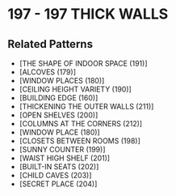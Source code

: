 # 197 - 197 THICK WALLS

## Related Patterns

- [THE SHAPE OF INDOOR SPACE (191)]
- [ALCOVES (179)]
- [WINDOW PLACES (180)]
- [CEILING HEIGHT VARIETY (190)]
- [BUILDING EDGE (160)]
- [THICKENING THE OUTER WALLS (211)]
- [OPEN SHELVES (200)]
- [COLUMNS AT THE CORNERS (212)]
- [WINDOW PLACE (180)]
- [CLOSETS BETWEEN ROOMS (198)]
- [SUNNY COUNTER (199)]
- [WAIST HIGH SHELF (201)]
- [BUILT-IN SEATS (202)]
- [CHILD CAVES (203)]
- [SECRET PLACE (204)]
